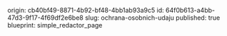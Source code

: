 origin: cb40bf49-8871-4b92-bf48-4bb1ab93a9c5
id: 64f0b613-a4bb-47d3-9f17-4f69df2e6be8
slug: ochrana-osobnich-udaju
published: true
blueprint: simple_redactor_page
